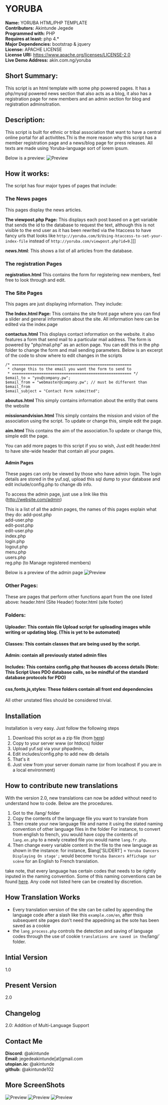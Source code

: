 # YORUBA

**Name:** YORUBA HTML/PHP TEMPLATE <br/>
**Contributors:** Akintunde Jegede <br/>
**Programmed with:** PHP<br/>
**Requires at least:** php 4.* <br/>
**Major Dependencies:** bootstrap & jquery<br/>
**License:** APACHE LICENSE <br/>
**License URI:** https://www.apache.org/licenses/LICENSE-2.0 <br/>
**Live Demo Address:** akin.com.ng/yoruba <br/>

## Short Summary:
This script is an html template with some php powered pages. It has a php/mysql powered news section that also acts as a blog, it also has a registration page for new members and an admin section for blog and registration adminsitration.

## Description:
This script is built for ethnic or tribal association that want to have a central online portal for all activitites.Thi is the more reason why this script has a member registration page and a news/blog page for press releases. All texts are made using Yoruba-language sort of lorem ipsum.

Below is a preview:
![Preview](http://akin.com.ng/yoruba/a.PNG)


## How it works:
The script has four major types of pages that include: 

### The News pages
This pages display the news articles.

**The viewpost.php Page:** This displays each post based on a get variable that sends the id to the database to request the text, although this is not visible to the end user as it has been rewrited via the htaccess to have fancy urls that looks like `http://yoruba.com/9/Using-htaccess-to-set-your-index-file` instead of `http://yoruba.com/viewpost.php?id=9`.]]]

**news.html**: This shows a list of all articles from the database.


### The registration Pages
**registration.html** This contains the form for registering new members, feel free to look through and edit.

### The Site Pages
This pages are just displaying information. They include: 

**The Index.html Page:** This contains the site front page where you can find a slider and general information about the site. All information here can be edited via the index.page 

**contactus.html** This displays contact information on the website. it also features a form that send mail to a particular mail address. The form is powered by "php/mail.php" as an action page. You can edit this in the php folder to change the form and mail sending parameters. Below is an excerpt of the code to show where to edit changes in the scripts

````
/* =====================================================
 * change this to the email you want the form to send to
 * ===================================================== */
$email_to = "you@company.pw"; 
$email_from = "webmaster@company.pw"; // must be different than $email_from 
$email_subject = "Contact Form submitted";
````


**aboutus.html** This simply contains information about the entity that owns the website

**missionandvision.html** This simply contains the mission and vision of the association using the script. To update or change this, simple edit the page.

**aim.html** This contains the aim of the association.To update or change this, simple edit the page.

You can add more pages to this script if you so wish, Just edit header.html to have site-wide header that contain all your pages.


#### Admin Pages
These pages can only be viewed by those who have admin login. The login details are stored in the yuf.sql, upload this sql dump to your database and edit include/config.php to change db info.

To access the admin page, just use a link like this (http://website.com/admin)

This is a list of all the admin pages, the names of this pages explain what they do:
add-post.php<br/>
add-user.php<br/>
edit-post.php<br/>
edit-user.php<br/>
index.php<br/>
login.php<br/>
logout.php<br/>
menu.php<br/>
users.php<br/>
reg.php (to Manage registered members)

Below is a preview of the admin page
![Preview](http://akin.com.ng/yoruba/admin.PNG)

### Other Pages:
These are pages that perform other functions apart from the one listed above:
header.html (Site Header)
footer.html (site footer)


### Folders:
#### Uploader: This contain file Upload script for uploading images while writing or updating blog. (This is yet to be automated)
#### Classes: This contain classes that are being used by the script.
#### Admin: contain all previously stated admin files
#### Includes: This contains config.php that houses db access details (Note: This Script Uses PDO database calls, so be mindful of the standard database protocols for PDO)
#### css,fonts,js,styles: These folders contain all front end dependencies


All other unstated files should be considered trivial.




## Installation 
Installation is very easy. Just follow the following steps

1. Download this script as a zip file (from [here](https://github.com/Akintunde102/AKINBLOG/archive/master.zip))
2. Copy to your server  www (or htdocs) folder
3. Upload yuf.sql via your phpadmin,
4. Edit includes/config.php to add new db details
3. That's it 
4. Just view from your server domain name (or from localhost if you are in a local environment)


## How to contribute new translations
With the version 2.0, new translations can now be added without need to understand how to code. Below are the procedures.

1. Got to the /lang/ folder
2. Copy the contents of the language file you want to translate from 
3. Then create your new language file and name it using the stated naming convention of other language files in the folder
   For instance, to convert from english to french, you would have copy the contents of `lang.en.php` to a newly created file you would     name `lang.fr.php`.
4. Then change every variable content in the file to the new language as shown in the instance:
  for instance, $lang['SLIDER1'] = `Yoruba Dancers Displaying On stage';` would become `Yoruba Dancers Affichage sur scène` for an English to French translation.
  
take note, that every language has certain codes that needs to be rightly inputed in the naming convention. Some of this naming conventions can be found [here](http://www.lingoes.net/en/translator/langcode.htm). Any code not listed here can be created by discretion.


## How Translation Works
- Every translation version of the site can be called by appending the language code after a slash like this `example.com/en`, after thsis subsequent site pages don't need the appedning as the sote has been saved as a cookie
- the `lang_process.php` controls the detection and saving of language codes through the use of cookie
` translations are saved in the `/lang/` folder.

## Intial Version
1.0


## Present Version
2.0


## Changelog
2.0: Addition of Multi-Language Support


## Contact Me
**Discord**: @akintunde <br/>
**Email:** jegedeakintunde[at]gmail.com<br/>
**utopian.io:** @akintunde <br/>
**github:** @akintunde102<br/>


## More ScreenShots
![Preview](http://akin.com.ng/yoruba/a.PNG)
![Preview](http://akin.com.ng/yoruba/b.PNG)
![Preview](http://akin.com.ng/yoruba/blog.PNG)


 


